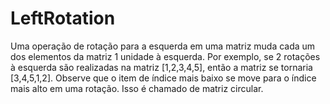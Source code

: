 # LeftRotation


Uma operação de rotação para a esquerda em uma matriz muda cada um dos elementos da matriz 1 unidade à 
esquerda. Por exemplo, se 2 rotações à esquerda são realizadas na matriz [1,2,3,4,5], então a matriz se 
tornaria [3,4,5,1,2]. Observe que o item de índice mais baixo se move para o índice mais alto em uma rotação. 
Isso é chamado de matriz circular.
